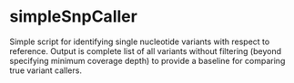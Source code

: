 # simpleSnpCaller
Simple script for identifying single nucleotide variants with respect to reference.  Output is complete list of all variants without filtering (beyond specifying minimum coverage depth) to provide a baseline for comparing true variant callers. 
